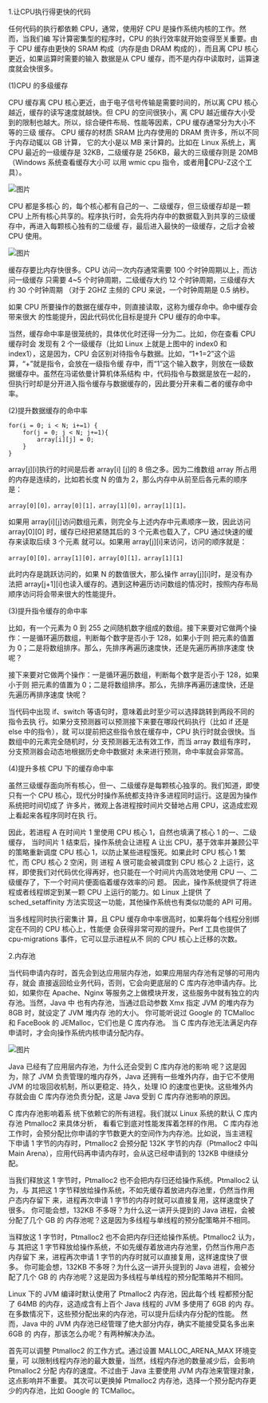 1.让CPU执行得更快的代码

任何代码的执行都依赖 CPU，通常，使用好 CPU 是操作系统内核的工作。然而，当我们编 写计算密集型的程序时，CPU 的执行效率就开始变得至关重要。由于 CPU 缓存由更快的 SRAM 构成（内存是由 DRAM 构成的），而且离 CPU 核心更近，如果运算时需要的输入 数据是从 CPU 缓存，而不是内存中读取时，运算速度就会快很多。

(1)CPU 的多级缓存

CPU 缓存离 CPU 核心更近，由于电子信号传输是需要时间的，所以离 CPU 核心越近，缓存的读写速度就越快。但 CPU 的空间很狭小，离 CPU 越近缓存大小受 到的限制也越大。所以，综合硬件布局、性能等因素，CPU 缓存通常分为大小不等的三级 缓存。 CPU 缓存的材质 SRAM 比内存使用的 DRAM 贵许多，所以不同于内存动辄以 GB 计算， 它的大小是以 MB 来计算的。比如在 Linux 系统上，离 CPU 最近的一级缓存是 32KB，二级缓存是 256KB，最大的三级缓存则是 20MB（Windows 系统查看缓存大小可 以用 wmic cpu 指令，或者用CPU-Z这个工具）。

![图片](https://mmbiz.qpic.cn/mmbiz_png/0O5aBQ3QT8dcPga2FCFNag2TKHOOC0iaOzxFYoRwGKcOscqyTHrAyWs5D9nwq7r4DQ5HOFicnQH9WmUIwSltIH2A/640?wx_fmt=png&from=appmsg&tp=webp&wxfrom=5&wx_lazy=1&wx_co=1)

CPU 都是多核心 的，每个核心都有自己的一、二级缓存，但三级缓存却是一颗 CPU 上所有核心共享的。程序执行时，会先将内存中的数据载入到共享的三级缓存中，再进入每颗核心独有的二级缓 存，最后进入最快的一级缓存，之后才会被 CPU 使用。

![图片](https://mmbiz.qpic.cn/mmbiz_png/0O5aBQ3QT8dcPga2FCFNag2TKHOOC0iaOia4UicqZfCpR0fdWQ0kTbVplm4n0xDQup86NZBcr6tcyILTjduKzYTrA/640?wx_fmt=png&from=appmsg&tp=webp&wxfrom=5&wx_lazy=1&wx_co=1)

缓存存要比内存快很多。CPU 访问一次内存通常需要 100 个时钟周期以上，而访问一级缓存 只需要 4~5 个时钟周期，二级缓存大约 12 个时钟周期，三级缓存大约 30 个时钟周期 （对于 2GHZ 主频的 CPU 来说，一个时钟周期是 0.5 纳秒。

如果 CPU 所要操作的数据在缓存中，则直接读取，这称为缓存命中。命中缓存会带来很大 的性能提升，因此代码优化目标是提升 CPU 缓存的命中率。

当然，缓存命中率是很笼统的，具体优化时还得一分为二。比如，你在查看 CPU 缓存时会 发现有 2 个一级缓存（比如 Linux 上就是上图中的 index0 和 index1），这是因为，CPU 会区别对待指令与数据。比如，“1+1=2”这个运算，“+”就是指令，会放在一级指令缓 存中，而“1”这个输入数字，则放在一级数据缓存中。虽然在冯诺依曼计算机体系结构 中，代码指令与数据是放在一起的，但执行时却是分开进入指令缓存与数据缓存的，因此要分开来看二者的缓存命中率。

(2)提升数据缓存的命中率

```
for(i = 0; i < N; i+=1) { 
	for(j = 0; j < N; j+=1){
		array[i][j] = 0;
	}
}
```

array[j][i]执行的时间是后者 array[i] [j]的 8 倍之多。因为二维数组 array 所占用的内存是连续的，比如若长度 N 的值为 2，那么内存中从前至后各元素的顺序是：

```
array[0][0]，array[0][1]，array[1][0]，array[1][1]。
```

如果用 array[i][j]访问数组元素，则完全与上述内存中元素顺序一致，因此访问 array[0][0] 时，缓存已经把紧随其后的 3 个元素也载入了，CPU 通过快速的缓存来读取后续 3 个元素 就可以。如果用 array[j][i]来访问，访问的顺序就是：

```
array[0][0]，array[1][0]，array[0][1]，array[1][1]
```

此时内存是跳跃访问的，如果 N 的数值很大，那么操作 array[j][i]时，是没有办法把 array[j+1][i]也读入缓存的。遇到这种遍历访问数组的情况时，按照内存布局顺序访问将会带来很大的性能提升。

(3)提升指令缓存的命中率

比如，有一个元素为 0 到 255 之间随机数字组成的数组。接下来要对它做两个操作：一是循环遍历数组，判断每个数字是否小于 128，如果小于则 把元素的值置为 0；二是将数组排序。那么，先排序再遍历速度快，还是先遍历再排序速度 快呢？

接下来要对它做两个操作：一是循环遍历数组，判断每个数字是否小于 128，如果小于则 把元素的值置为 0；二是将数组排序。那么，先排序再遍历速度快，还是先遍历再排序速度 快呢？

当代码中出现 if、switch 等语句时，意味着此时至少可以选择跳转到两段不同的指令去执 行。如果分支预测器可以预测接下来要在哪段代码执行（比如 if 还是 else 中的指令），就 可以提前把这些指令放在缓存中，CPU 执行时就会很快。当数组中的元素完全随机时，分 支预测器无法有效工作，而当 array 数组有序时，分支预测器会动态地根据历史命中数据对 未来进行预测，命中率就会非常高。

(4)提升多核 CPU 下的缓存命中率

虽然三级缓存面向所有核心，但一、二级缓存是每颗核心独享的。我们知道，即使只有一个 CPU 核心，现代分时操作系统都支持许多进程同时运行。这是因为操作系统把时间切成了 许多片，微观上各进程按时间片交替地占用 CPU，这造成宏观上看起来各程序同时在执 行。

因此，若进程 A 在时间片 1 里使用 CPU 核心 1，自然也填满了核心 1 的一、二级缓存， 当时间片 1 结束后，操作系统会让进程 A 让出 CPU，基于效率并兼顾公平的策略重新调度 CPU 核心 1，以防止某些进程饿死。如果此时 CPU 核心 1 繁忙，而 CPU 核心 2 空闲，则 进程 A 很可能会被调度到 CPU 核心 2 上运行，这样，即使我们对代码优化得再好，也只能在一个时间片内高效地使用 CPU 一、二级缓存了，下一个时间片便面临着缓存效率的问 题。 因此，操作系统提供了将进程或者线程绑定到某一颗 CPU 上运行的能力。如 Linux 上提供 了 sched_setaffinity 方法实现这一功能，其他操作系统也有类似功能的 API 可用。

当多线程同时执行密集计 算，且 CPU 缓存命中率很高时，如果将每个线程分别绑定在不同的 CPU 核心上，性能便 会获得非常可观的提升。Perf 工具也提供了 cpu-migrations 事件，它可以显示进程从不 同的 CPU 核心上迁移的次数。

2.内存池

当代码申请内存时，首先会到达应用层内存池，如果应用层内存池有足够的可用内存，就会 直接返回给业务代码，否则，它会向更底层的 C 库内存池申请内存。比如，如果你在 Apache、Nginx 等服务之上做模块开发，这些服务中就有独立的内存池。当然，Java 中 也有内存池，当通过启动参数 Xmx 指定 JVM 的堆内存为 8GB 时，就设定了 JVM 堆内存 池的大小。 你可能听说过 Google 的 TCMalloc 和 FaceBook 的 JEMalloc，它们也是 C 库内存池。 当 C 库内存池无法满足内存申请时，才会向操作系统内核申请分配内存。

![图片](https://mmbiz.qpic.cn/mmbiz_png/0O5aBQ3QT8dcPga2FCFNag2TKHOOC0iaOPZjNwSMxUBOsb53PDMibtqIn0aIq91X6DDcafxZricJicicMawtkADrrtg/640?wx_fmt=png&from=appmsg&tp=webp&wxfrom=5&wx_lazy=1&wx_co=1)

Java 已经有了应用层内存池，为什么还会受到 C 库内存池的影响 呢？这是因为，除了 JVM 负责管理的堆内存外，Java 还拥有一些堆外内存，由于它不使用 JVM 的垃圾回收机制，所以更稳定、持久，处理 IO 的速度也更快。这些堆外内存就会由 C 库内存池负责分配，这是 Java 受到 C 库内存池影响的原因。

C 库内存池影响着系 统下依赖它的所有进程。我们就以 Linux 系统的默认 C 库内存池 Ptmalloc2 来具体分析， 看看它到底对性能发挥着怎样的作用。 C 库内存池工作时，会预分配比你申请的字节数更大的空间作为内存池。比如说，当主进程 下申请 1 字节的内存时，Ptmalloc2 会预分配 132K 字节的内存（Ptmalloc2 中叫 Main Arena），应用代码再申请内存时，会从这已经申请到的 132KB 中继续分配。

当我们释放这 1 字节时，Ptmalloc2 也不会把内存归还给操作系统。Ptmalloc2 认为，与 其把这 1 字节释放给操作系统，不如先缓存着放进内存池里，仍然当作用户态内存留下 来，进程再次申请 1 字节的内存时就可以直接复用，这样速度快了很多。 你可能会想，132KB 不多呀？为什么这一讲开头提到的 Java 进程，会被分配了几个 GB 的 内存池呢？这是因为多线程与单线程的预分配策略并不相同。

当释放这 1 字节时，Ptmalloc2 也不会把内存归还给操作系统。Ptmalloc2 认为，与 其把这 1 字节释放给操作系统，不如先缓存着放进内存池里，仍然当作用户态内存留下 来，进程再次申请 1 字节的内存时就可以直接复用，这样速度快了很多。 你可能会想，132KB 不多呀？为什么这一讲开头提到的 Java 进程，会被分配了几个 GB 的 内存池呢？这是因为多线程与单线程的预分配策略并不相同。

Linux 下的 JVM 编译时默认使用了 Ptmalloc2 内存池，因此每个线 程都预分配了 64MB 的内存，这造成含有上百个 Java 线程的 JVM 多使用了 6GB 的内 存。在多数情况下，这些预分配出来的内存池，可以提升后续内存分配的性能。 然而，Java 中的 JVM 内存池已经管理了绝大部分内存，确实不能接受莫名多出来 6GB 的 内存，那该怎么办呢？有两种解决办法。

首先可以调整 Ptmalloc2 的工作方式。通过设置 MALLOC_ARENA_MAX 环境变量，可 以限制线程内存池的最大数量，当然，线程内存池的数量减少后，会影响 Ptmalloc2 分配 内存的速度。不过由于 Java 主要使用 JVM 内存池来管理对象，这点影响并不重要。 其次可以更换掉 Ptmalloc2 内存池，选择一个预分配内存更少的内存池，比如 Google 的 TCMalloc。